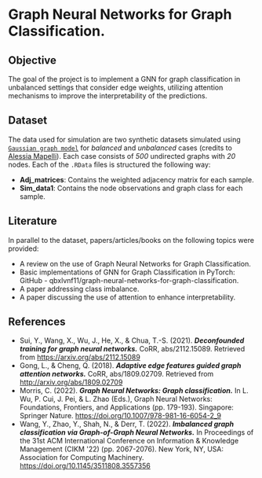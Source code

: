 # Graph Neural Networks for Graph Classification.

## Objective
The goal of the project is to implement a GNN for graph classification in unbalanced settings that consider edge weights, utilizing attention mechanisms to improve the interpretability of the predictions.


## Dataset
The data used for simulation are two synthetic datasets simulated using [`Gaussian graph model`](https://arxiv.org/pdf/1707.04345) for *balanced* and *unbalanced* cases (credits to [Alessia Mapelli](https://humantechnopole.it/it/people/alessia-mapelli/)). Each case consists of *500* undirected graphs with *20* nodes. Each of the `.RData` files is structured the following way:
- **Adj_matrices**: Contains the weighted adjacency matrix for each sample.
- **Sim_data1**: Contains the node observations and graph class for each sample.
 

## Literature 

In parallel to the dataset, papers/articles/books on the following topics were provided:

- A review on the use of Graph Neural Networks for Graph Classification.
- Basic implementations of GNN for Graph Classification in PyTorch: GitHub - qbxlvnf11/graph-neural-networks-for-graph-classification.
- A paper addressing class imbalance.
- A paper discussing the use of attention to enhance interpretability.
 



## References

- Sui, Y., Wang, X., Wu, J., He, X., & Chua, T.-S. (2021). ***Deconfounded training for graph neural networks.*** CoRR, abs/2112.15089. Retrieved from https://arxiv.org/abs/2112.15089
- Gong, L., & Cheng, Q. (2018). ***Adaptive edge features guided graph attention networks.*** CoRR, abs/1809.02709. Retrieved from http://arxiv.org/abs/1809.02709
- Morris, C. (2022). ***Graph Neural Networks: Graph classification.*** In L. Wu, P. Cui, J. Pei, & L. Zhao (Eds.), Graph Neural Networks: Foundations, Frontiers, and Applications (pp. 179-193). Singapore: Springer Nature. https://doi.org/10.1007/978-981-16-6054-2_9
- Wang, Y., Zhao, Y., Shah, N., & Derr, T. (2022). ***Imbalanced graph classification via Graph-of-Graph Neural Networks.*** In Proceedings of the 31st ACM International Conference on Information & Knowledge Management (CIKM '22) (pp. 2067-2076). New York, NY, USA: Association for Computing Machinery. https://doi.org/10.1145/3511808.3557356